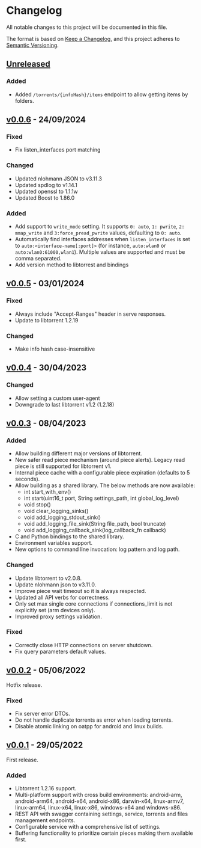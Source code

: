# Changelog

All notable changes to this project will be documented in this file.

The format is based on [Keep a Changelog](https://keepachangelog.com/en/1.0.0/),
and this project adheres to [Semantic Versioning](https://semver.org/spec/v2.0.0.html).

## [Unreleased]

### Added

- Added `/torrents/{infoHash}/items` endpoint to allow getting items by folders.

## [v0.0.6] - 24/09/2024

### Fixed

- Fix listen_interfaces port matching

### Changed

- Updated nlohmann JSON to v3.11.3
- Updated spdlog to v1.14.1
- Updated openssl to 1.1.1w
- Updated Boost to 1.86.0

### Added

- Add support to `write_mode` setting. It supports `0: auto`, `1: pwrite`, `2: mmap_write` and `3:force_pread_pwrite`
  values, defaulting to `0: auto`.
- Automatically find interfaces addresses when `listen_interfaces` is set to `auto:<interface-name[:port]>` (for
  instance, `auto:wlan0` or `auto:wlan0:61000,wlan1`). Multiple values are supported and must be comma separated.
- Add version method to libtorrest and bindings

## [v0.0.5] - 03/01/2024

### Fixed

- Always include "Accept-Ranges" header in serve responses.
- Update to libtorrent 1.2.19

### Changed

- Make info hash case-insensitive

## [v0.0.4] - 30/04/2023

### Changed

- Allow setting a custom user-agent
- Downgrade to last libtorrent v1.2 (1.2.18)

## [v0.0.3] - 08/04/2023

### Added

- Allow building different major versions of libtorrent.
- New safer read piece mechanism (around piece alerts). Legacy read piece is still supported for libtorrent v1.
- Internal piece cache with a configurable piece expiration (defaults to 5 seconds).
- Allow building as a shared library. The below methods are now available:
    - int start_with_env()
    - int start(uint16_t port, String settings_path, int global_log_level)
    - void stop()
    - void clear_logging_sinks()
    - void add_logging_stdout_sink()
    - void add_logging_file_sink(String file_path, bool truncate)
    - void add_logging_callback_sink(log_callback_fn callback)
- C and Python bindings to the shared library.
- Environment variables support.
- New options to command line invocation: log pattern and log path.

### Changed

- Update libtorrent to v2.0.8.
- Update nlohmann json to v3.11.0.
- Improve piece wait timeout so it is always respected.
- Updated all API verbs for correctness.
- Only set max single core connections if connections_limit is not explicitly set (arm devices only).
- Improved proxy settings validation.

### Fixed

- Correctly close HTTP connections on server shutdown.
- Fix query parameters default values.

## [v0.0.2] - 05/06/2022

Hotfix release.

### Fixed

- Fix server error DTOs.
- Do not handle duplicate torrents as error when loading torrents.
- Disable atomic linking on oatpp for android and linux builds.

## [v0.0.1] - 29/05/2022

First release.

### Added

- Libtorrent 1.2.16 support.
- Multi-platform support with cross build environments: android-arm, android-arm64, android-x64, android-x86,
  darwin-x64, linux-armv7, linux-arm64, linux-x64, linux-x86, windows-x64 and windows-x86.
- REST API with swagger containing settings, service, torrents and files management endpoints.
- Configurable service with a comprehensive list of settings.
- Buffering functionality to prioritize certain pieces making them available first.

[Unreleased]: https://github.com/i96751414/torrest-cpp/compare/v0.0.6...master

[v0.0.6]: https://github.com/i96751414/torrest-cpp/compare/v0.0.5...v0.0.6

[v0.0.5]: https://github.com/i96751414/torrest-cpp/compare/v0.0.4...v0.0.5

[v0.0.4]: https://github.com/i96751414/torrest-cpp/compare/v0.0.3...v0.0.4

[v0.0.3]: https://github.com/i96751414/torrest-cpp/compare/v0.0.2...v0.0.3

[v0.0.2]: https://github.com/i96751414/torrest-cpp/compare/v0.0.1...v0.0.2

[v0.0.1]: https://github.com/i96751414/torrest-cpp/commits/v0.0.1
